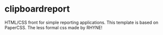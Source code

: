 # clipboardreport
HTML/CSS front for simple reporting applications. This template is based on PaperCSS. The less formal css made by RHYNE!
